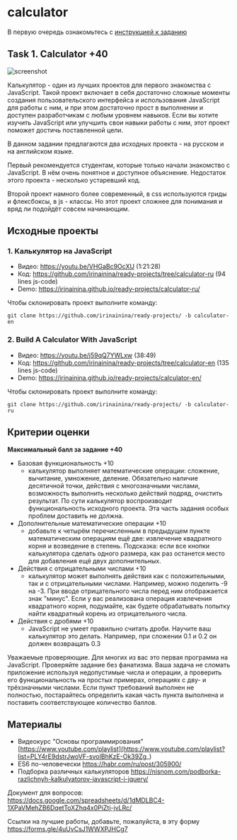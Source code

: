 # calculator

В первую очередь ознакомьтесь с [инструкцией к заданию](introduction.md) 

## Task 1. Calculator +40

![screenshot](images/calculator.png)

Калькулятор - один из лучших проектов для первого знакомства с JavaScript. Такой проект включает в себя достаточно сложные моменты создания пользовательского интерфейса и использования JavaScript для работы с ним, и при этом достаточно прост в выполнении и доступен разработчикам с любым уровнем навыков. Если вы хотите изучить JavaScript или улучшить свои навыки работы с ним, этот проект поможет достичь поставленной цели.

В данном задании предлагаются два исходных проекта - на русском и на английском языке.

Первый рекомендуется студентам, которые только начали знакомство с  JavaScript. В нём очень понятное и доступное объяснение. Недостаток этого проекта - несколько устаревший код.

Второй проект намного более современный, в css используются гриды и флексбоксы, в js - классы. Но этот проект сложнее для понимания и вряд ли подойдёт совсем начинающим.

## Исходные проекты

### 1. Калькулятор на JavaScript

- Видео: https://youtu.be/VHGaBc9OcXU (1:21:28)
- Код: https://github.com/irinainina/ready-projects/tree/calculator-ru (94 lines js-code)
- Demo: https://irinainina.github.io/ready-projects/calculator-ru/

Чтобы склонировать проект выполните команду:

`git clone https://github.com/irinainina/ready-projects/ -b calculator-en`

### 2. Build A Calculator With JavaScript

- Видео: https://youtu.be/j59qQ7YWLxw (38:49)
- Код: https://github.com/irinainina/ready-projects/tree/calculator-en (135 lines js-code)
- Demo: https://irinainina.github.io/ready-projects/calculator-en/

Чтобы склонировать проект выполните команду:

`git clone https://github.com/irinainina/ready-projects/ -b calculator-ru`

## Критерии оценки

**Максимальный балл за задание +40**

- Базовая функциональность +10
  - калькулятор выполняет математические операции: сложение, вычитание, умножение, деление. Обязательно наличие десятичной точки, действия с многозначными числами, возможность выполнить несколько действий подряд, очистить результат. По сути калькулятор воспроизводит функциональность исходного проекта. Эта часть задания особых проблем доставить не должна. 
- Дополнительные математические операции +10
  - добавьте к четырём перечисленным в предыдущем пункте математическим операциям ещё две: извлечение квадратного корня и возведение в степень. Подсказка: если все кнопки калькулятора сделать одного размера, как раз останется место для добавления ещё двух дополнительных. 
- Действия с отрицательными числами +10
  - калькулятор может выполнять действия как с положительными, так и с отрицательными числами. Например, можно поделить -9 на -3. При вводе отрицательного числа перед ним отображается знак "минус". Если у вас реализована операция извлечения квадратного корня, подумайте, как будете обрабатывать попытку найти квадратный корень из отрицательного числа.
- Действия с дробями +10
  - JavaScript не умеет правильно считать дроби. Научите ваш калькулятор это делать. Например, при сложении 0.1 и 0.2 он должен возвращать 0.3
  
Уважаемые проверяющие. Для многих из вас это первая программа на JavaScript. Проверяйте задание без фанатизма. Ваша задача не сломать приложение используя недопустимые числа и операции, а проверить его функциональность на простых примерах, операциях с дву- и трёхзначными числами. Если пункт требований выполнен не полностью, постарайтесь определить какая часть пункта выполнена и поставить соответствующее количество баллов.

## Материалы

- Видеокурс "Основы программирования" [https://www.youtube.com/playlist](https://www.youtube.com/playlist?list=PLY4rE9dstrJwoVF-svoIBhKzE-Ok39Zg_)
- ES6 по-человечески https://habr.com/ru/post/305900/ 
- Подборка различных калькуляторов https://nisnom.com/podborka-razlichnyh-kalkulyatorov-javascript-i-jquery/

Документ для вопросов: https://docs.google.com/spreadsheets/d/1dMDLBC4-1XPaVMehZB6DqetToXZhq4x0PiZtj-jvLRc/

Ссылки на лучшие работы, добавьте, пожалуйста, в эту форму https://forms.gle/4uUvCsJ1WWXPJHCg7
